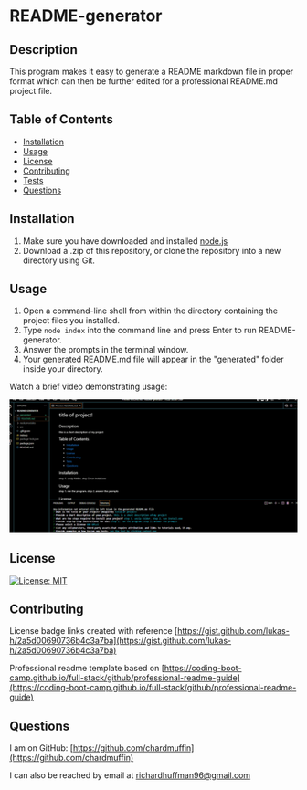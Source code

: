 # README-generator
## Description

This program makes it easy to generate a README markdown file in proper format which can then be further edited for a professional README.md project file.

## Table of Contents

- [Installation](#installation)
- [Usage](#usage)
- [License](#license)
- [Contributing](#contributing)
- [Tests](#tests)
- [Questions](#questions)

## Installation

1. Make sure you have downloaded and installed [node.js](https://nodejs.org/en/download/)
2. Download a .zip of this repository, or clone the repository into a new directory using Git.

## Usage

1. Open a command-line shell from within the directory containing the project files you installed.
2. Type ```node index``` into the command line and press Enter to run README-generator.
3. Answer the prompts in the terminal window.
4. Your generated README.md file will appear in the "generated" folder inside your directory.

Watch a brief video demonstrating usage:

[![Watch the video](./src/img/thumbnail.PNG)](https://drive.google.com/file/d/1HnTRWu_vlVyA_FlmjthET_7LaP6LzG6m/view)

## License

[![License: MIT](https://img.shields.io/badge/License-MIT-yellow.svg)](https://opensource.org/licenses/MIT)

## Contributing

License badge links created with reference [https://gist.github.com/lukas-h/2a5d00690736b4c3a7ba](https://gist.github.com/lukas-h/2a5d00690736b4c3a7ba)

Professional readme template based on [https://coding-boot-camp.github.io/full-stack/github/professional-readme-guide](https://coding-boot-camp.github.io/full-stack/github/professional-readme-guide)

## Questions

I am on GitHub: [https://github.com/chardmuffin](https://github.com/chardmuffin)

I can also be reached by email at [richardhuffman96@gmail.com](mailto:richardhuffman96@gmail.com)